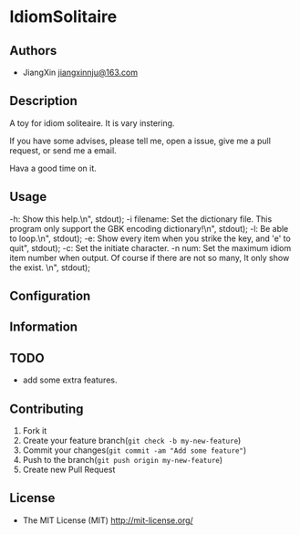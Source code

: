 # IdiomSolitaire

## Authors

+ JiangXin jiangxinnju@163.com

## Description

A toy for idiom soliteaire. It is vary instering.

If you have some advises, please tell me, open a issue, give me a pull request, or send me a email. 

Hava a good time on it.

## Usage

-h: Show this help.\n", stdout);
-i filename: Set the dictionary file. This program only support the GBK encoding dictionary!\n", stdout);
-l: Be able to loop.\n", stdout);
-e: Show every item when you strike the key, and 'e' to quit", stdout);
-c: Set the initiate character.
-n num: Set the maximum idiom item number when output. Of course if there are not so many, It only show the exist. \n", stdout);

## Configuration

## Information

## TODO

+ add some extra features.

## Contributing

1. Fork it
2. Create your feature branch(`git check -b my-new-feature`)
3. Commit your changes(`git commit -am "Add some feature"`)
4. Push to the branch(`git push origin my-new-feature`)
5. Create new Pull Request

## License

+ The MIT License (MIT) http://mit-license.org/
